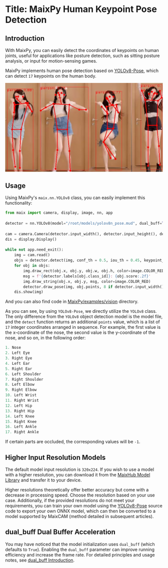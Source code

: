# Title: MaixPy Human Keypoint Pose Detection

## Introduction

With MaixPy, you can easily detect the coordinates of keypoints on human joints, useful for applications like posture detection, such as sitting posture analysis, or input for motion-sensing games.

MaixPy implements human pose detection based on [YOLOv8-Pose](https://github.com/ultralytics/ultralytics), which can detect `17` keypoints on the human body.

![](../../assets/body_keypoints.jpg)

## Usage

Using MaixPy's `maix.nn.YOLOv8` class, you can easily implement this functionality:

```python
from maix import camera, display, image, nn, app

detector = nn.YOLOv8(model="/root/models/yolov8n_pose.mud", dual_buff=True)

cam = camera.Camera(detector.input_width(), detector.input_height(), detector.input_format())
dis = display.Display()

while not app.need_exit():
    img = cam.read()
    objs = detector.detect(img, conf_th = 0.5, iou_th = 0.45, keypoint_th = 0.5)
    for obj in objs:
        img.draw_rect(obj.x, obj.y, obj.w, obj.h, color=image.COLOR_RED)
        msg = f'{detector.labels[obj.class_id]}: {obj.score:.2f}'
        img.draw_string(obj.x, obj.y, msg, color=image.COLOR_RED)
        detector.draw_pose(img, obj.points, 8 if detector.input_width() > 480 else 4, image.COLOR_RED)
    dis.show(img)
```

And you can also find code in [MaixPy/examples/vision](https://github.com/sipeed/MaixPy/tree/main/examples/vision/ai_vision) directory.

As you can see, by using `YOLOv8-Pose`, we directly utilize the `YOLOv8` class. The only difference from the `YOLOv8` object detection model is the model file, and the `detect` function returns an additional `points` value, which is a list of `17` integer coordinates arranged in sequence. For example, the first value is the x-coordinate of the nose, the second value is the y-coordinate of the nose, and so on, in the following order:

```python
1. Nose
2. Left Eye
3. Right Eye
4. Left Ear
5. Right Ear
6. Left Shoulder
7. Right Shoulder
8. Left Elbow
9. Right Elbow
10. Left Wrist
11. Right Wrist
12. Left Hip
13. Right Hip
14. Left Knee
15. Right Knee
16. Left Ankle
17. Right Ankle
```

If certain parts are occluded, the corresponding values will be `-1`.

## Higher Input Resolution Models

The default model input resolution is `320x224`. If you wish to use a model with a higher resolution, you can download it from the [MaixHub Model Library](https://maixhub.com/model/zoo/401) and transfer it to your device.

Higher resolutions theoretically offer better accuracy but come with a decrease in processing speed. Choose the resolution based on your use case. Additionally, if the provided resolutions do not meet your requirements, you can train your own model using the [YOLOv8-Pose](https://github.com/ultralytics/ultralytics) source code to export your own ONNX model, which can then be converted to a model supported by MaixCAM (method detailed in subsequent articles).


## dual_buff Dual Buffer Acceleration

You may have noticed that the model initialization uses `dual_buff` (which defaults to `True`). Enabling the `dual_buff` parameter can improve running efficiency and increase the frame rate. For detailed principles and usage notes, see [dual_buff Introduction](./dual_buff.md).


